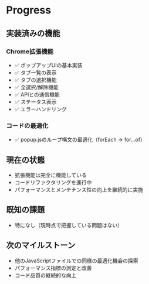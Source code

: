 # Progress

## 実装済みの機能

### Chrome拡張機能
- ✅ ポップアップUIの基本実装
- ✅ タブ一覧の表示
- ✅ タブの選択機能
- ✅ 全選択/解除機能
- ✅ APIとの通信機能
- ✅ ステータス表示
- ✅ エラーハンドリング

### コードの最適化
- ✅ popup.jsのループ構文の最適化（forEach → for...of）

## 現在の状態
- 拡張機能は完全に機能している
- コードリファクタリングを進行中
- パフォーマンスとメンテナンス性の向上を継続的に実施

## 既知の課題
- 特になし（現時点で把握している問題はない）

## 次のマイルストーン
- 他のJavaScriptファイルでの同様の最適化機会の探索
- パフォーマンス指標の測定と改善
- コード品質の継続的な向上
